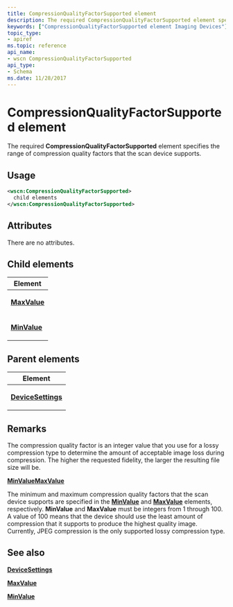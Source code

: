 ```yaml
---
title: CompressionQualityFactorSupported element
description: The required CompressionQualityFactorSupported element specifies the range of compression quality factors that the scan device supports.
keywords: ["CompressionQualityFactorSupported element Imaging Devices"]
topic_type:
- apiref
ms.topic: reference
api_name:
- wscn CompressionQualityFactorSupported
api_type:
- Schema
ms.date: 11/28/2017
---
```


# CompressionQualityFactorSupported element


The required **CompressionQualityFactorSupported** element specifies the range of compression quality factors that the scan device supports.

## Usage

```xml
<wscn:CompressionQualityFactorSupported>
  child elements
</wscn:CompressionQualityFactorSupported>
```

## Attributes

There are no attributes.

## Child elements


<table>
<colgroup>
<col width="100%" />
</colgroup>
<thead>
<tr class="header">
<th>Element</th>
</tr>
</thead>
<tbody>
<tr class="odd">
<td><p><a href="maxvalue.md" data-raw-source="[&lt;strong&gt;MaxValue&lt;/strong&gt;](maxvalue.md)"><strong>MaxValue</strong></a></p></td>
</tr>
<tr class="even">
<td><p><a href="minvalue.md" data-raw-source="[&lt;strong&gt;MinValue&lt;/strong&gt;](minvalue.md)"><strong>MinValue</strong></a></p></td>
</tr>
</tbody>
</table>

## Parent elements


<table>
<colgroup>
<col width="100%" />
</colgroup>
<thead>
<tr class="header">
<th>Element</th>
</tr>
</thead>
<tbody>
<tr class="odd">
<td><p><a href="devicesettings.md" data-raw-source="[&lt;strong&gt;DeviceSettings&lt;/strong&gt;](devicesettings.md)"><strong>DeviceSettings</strong></a></p></td>
</tr>
</tbody>
</table>

## Remarks

The compression quality factor is an integer value that you use for a lossy compression type to determine the amount of acceptable image loss during compression. The higher the requested fidelity, the larger the resulting file size will be.

[**MinValue**](minvalue.md)[**MaxValue**](maxvalue.md)

The minimum and maximum compression quality factors that the scan device supports are specified in the [**MinValue**](minvalue.md) and [**MaxValue**](maxvalue.md) elements, respectively. **MinValue** and **MaxValue** must be integers from 1 through 100. A value of 100 means that the device should use the least amount of compression that it supports to produce the highest quality image. Currently, JPEG compression is the only supported lossy compression type.

## See also


[**DeviceSettings**](devicesettings.md)

[**MaxValue**](maxvalue.md)

[**MinValue**](minvalue.md)

 

 






